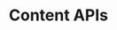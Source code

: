 ---
title: Content APIs
description: Content APIs
openAPISpec: https://raw.githubusercontent.com/AdobeDocs/journey-optimizer-apis/main/src/swagger-specs/content.yaml
--- 